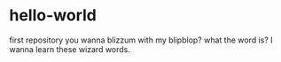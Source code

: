 # hello-world
first repository 
you wanna blizzum with my blipblop? what the word is? I wanna learn these wizard words.
